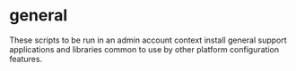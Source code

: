 # general

These scripts to be run in an admin account context install general support
applications and libraries common to use by other platform configuration
features.
